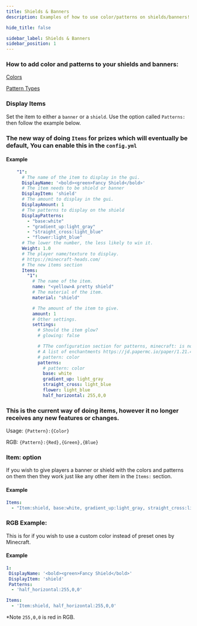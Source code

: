 ```yaml
---
title: Shields & Banners
description: Examples of how to use color/patterns on shields/banners!

hide_title: false

sidebar_label: Shields & Banners
sidebar_position: 1
---
```

### How to add color and patterns to your shields and banners:

[Colors](https://jd.papermc.io/paper/1.21.4/org/bukkit/DyeColor.html)

[Pattern Types](https://jd.papermc.io/paper/1.21.4/org/bukkit/block/banner/PatternType.html)

### Display Items
Set the item to either a `banner` or a `shield`. Use the option called `Patterns:` then follow the example below.

### The new way of doing `Items` for prizes which will eventually be default, You can enable this in the `config.yml`
#### Example
```yaml
    "1":
      # The name of the item to display in the gui.
      DisplayName: '<bold><green>Fancy Shield</bold>'
      # The item needs to be shield or banner
      DisplayItem: 'shield'
      # The amount to display in the gui.
      DisplayAmount: 1
      # The patterns to display on the shield
      DisplayPatterns:
        - "base:white"
        - "gradient_up:light_gray"
        - "straight_cross:light_blue"
        - "flower:light_blue"
      # The lower the number, the less likely to win it.
      Weight: 1.0
      # The player name/texture to display.
      # https://minecraft-heads.com/
      # The new items section
      Items:
        "1":
          # The name of the item.
          name: "<yellow>A pretty shield"
          # The material of the item.
          material: "shield"

          # The amount of the item to give.
          amount: 1
          # Other settings.
          settings:
            # Should the item glow?
            # glowing: false

            # TThe configuration section for patterns, minecraft: is not needed in front of the pattern.
            # A list of enchantments https://jd.papermc.io/paper/1.21.4/io/papermc/paper/registry/keys/BannerPatternKeys.html
            # pattern: color
            patterns:
              # pattern: color
              base: white
              gradient_up: light_gray
              straight_cross: light_blue
              flower: light_blue
              half_horizontal: 255,0,0
```

### This is the current way of doing items, however it no longer receives any new features or changes.
Usage: `{Pattern}:{Color}`

RGB: `{Pattern}:{Red},{Green},{Blue}`

### Item: option
If you wish to give players a banner or shield with the colors and patterns on them then they work just like any other item in the `Items:` section.

#### Example
```yaml
Items:
  - "Item:shield, base:white, gradient_up:light_gray, straight_cross:light_blue, flower:light_blue"
```

### RGB Example:
This is for if you wish to use a custom color instead of preset ones by Minecraft.

#### Example
```yaml
1:
 DisplayName: '<bold><green>Fancy Shield</bold>'
 DisplayItem: 'shield'
 Patterns:
  - 'half_horizontal:255,0,0'
```
```yaml
Items:
  - 'Item:shield, half_horizontal:255,0,0'
```
*Note `255,0,0` is red in RGB.

